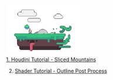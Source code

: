 <div class="card">
    <div class="card_left">
        <img src="images/simple-outline-post-process/header.png" alt="image" width="200"/> 
    </div>
    <div class="card_right">
        <a href="tutorials/sliced-mountains.html">1. Houdini Tutorial - Sliced Mountains</a>
    </div>
</div>

2.  [Shader Tutorial - Outline Post Process](./tutorials/simple-outline-post-process.html)

